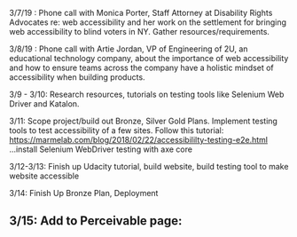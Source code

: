 3/7/19 : Phone call with Monica Porter, Staff Attorney at Disability Rights Advocates re: web accessibility and her work on the settlement for bringing web accessibility to blind voters in NY. Gather resources/requirements. 

3/8/19 : Phone call with Artie Jordan, VP of Engineering of 2U, an educational technology company, about the importance of web accessibility and how to ensure teams across the company have a holistic mindset of accessibility when building products. 

3/9 - 3/10: Research resources, tutorials on testing tools like Selenium Web Driver and Katalon. 

3/11: Scope project/build out Bronze, Silver Gold Plans. Implement testing tools to test accessibility of a few sites. Follow this tutorial: https://marmelab.com/blog/2018/02/22/accessibililty-testing-e2e.html ...install Selenium WebDriver testing with axe core 

3/12-3/13: Finish up Udacity tutorial, build website, build testing tool to make website accessible 

3/14: Finish Up Bronze Plan, Deployment 

3/15: Add to Perceivable page: 
- 

